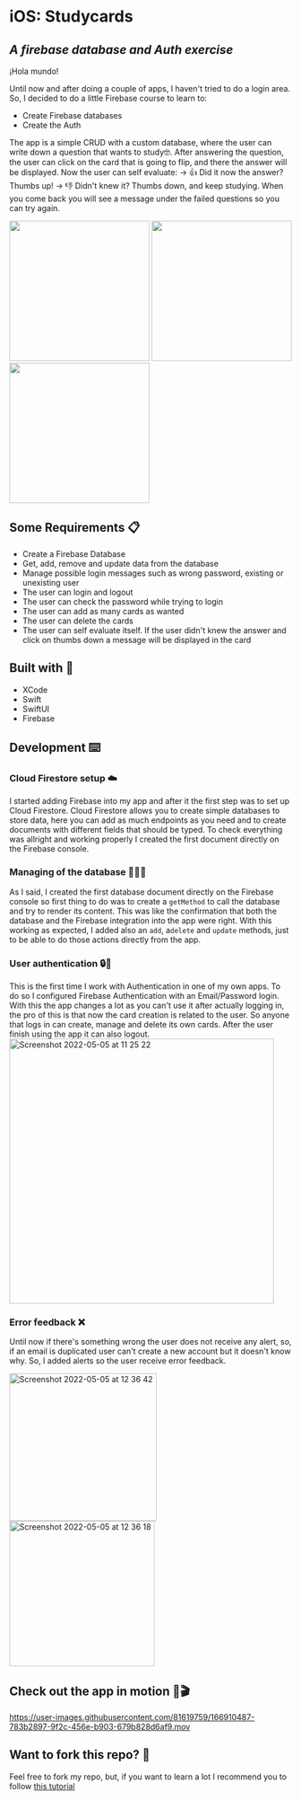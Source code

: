 # iOS: Studycards  
## _A firebase database and Auth exercise_

¡Hola mundo!

Until now and after doing a couple of apps, I haven't tried to do a login area. So, I decided to do a little Firebase course to learn to:
* Create Firebase databases
* Create the Auth 

The app is a simple CRUD with a custom database, where the user can write down a question that wants to study🤓. After answering the question, the user can click on the card that is going to flip, and there the answer will be displayed. Now the user can self evaluate:
-> 👍 Did it now the answer? Thumbs up! 
-> 👎 Didn't knew it? Thumbs down, and keep studying. When you come back you will see a message under the failed questions so you can try again.

<img src="https://user-images.githubusercontent.com/81619759/165967055-2108758b-7b9e-43e2-b168-7e674d323382.png" alt="" width="250"/>  <img src="https://user-images.githubusercontent.com/81619759/165967830-1214a910-cca8-4245-9276-672b70193562.png" alt="" width="250"/>  <img src="https://user-images.githubusercontent.com/81619759/165970769-3a2b9d6a-32a9-4dfe-8053-2f687970448f.png" alt="" width="250"/> 

## Some Requirements 📋

- Create a Firebase Database
- Get, add, remove and update data from the database
- Manage possible login messages such as wrong password, existing or unexisting user
- The user can login and logout
- The user can check the password while trying to login
- The user can add as many cards as wanted
- The user can delete the cards
- The user can self evaluate itself. If the user didn't knew the answer and click on thumbs down a message will be displayed in the card

## Built with 🔨

- XCode
- Swift
- SwiftUI
- Firebase

## Development ⌨️

### Cloud Firestore setup ☁️
I started adding Firebase into my app and after it the first step was to set up Cloud Firestore. Cloud Firestore allows you to create simple databases to store data, here you can add as much endpoints as you need and to create documents with different fields that should be typed. To check everything was allright and working properly I created the first document directly on the Firebase console.

### Managing of the database 👩🏽‍💻
As I said, I created the first database document directly on the Firebase console so first thing to do was to create a `getMethod` to call the database and try to render its content. This was like the confirmation that both the database and the Firebase integration into the app were right. 
With this working as expected, I added also an `add`, a`delete` and `update` methods, just to be able to do those actions directly from the app. 

### User authentication 🔒🪪
This is the first time I work with Authentication in one of my own apps. To do so I configured Firebase Authentication with an Email/Password login. With this the app changes a lot as you can't use it after actually logging in, the pro of this is that now the card creation is related to the user. So anyone that logs in can create, manage and delete its own cards. After the user finish using the app it can also logout.
<img width="472" alt="Screenshot 2022-05-05 at 11 25 22" src="https://user-images.githubusercontent.com/81619759/166905631-4023a877-968b-4329-b6c8-f8d66c28202e.png">

### Error feedback ❌
Until now if there's something wrong the user does not receive any alert, so, if an email is duplicated user can't create a new account but it doesn't know why. So, I added alerts so the user receive error feedback. 

<img width="263" alt="Screenshot 2022-05-05 at 12 36 42" src="https://user-images.githubusercontent.com/81619759/166907033-385399b6-a862-46db-98e4-549e03886f86.png"> <img width="259" alt="Screenshot 2022-05-05 at 12 36 18" src="https://user-images.githubusercontent.com/81619759/166907041-09318f3a-4cae-4896-871d-0060c86c386a.png">

## Check out the app in motion 👀🎬

https://user-images.githubusercontent.com/81619759/166910487-783b2897-9f2c-456e-b903-679b828d6af9.mov

## Want to fork this repo? 🐑

Feel free to fork my repo, but, if you want to learn a lot I recommend you to follow [this tutorial](https://www.raywenderlich.com/22029618-beginning-firebase-for-ios)
